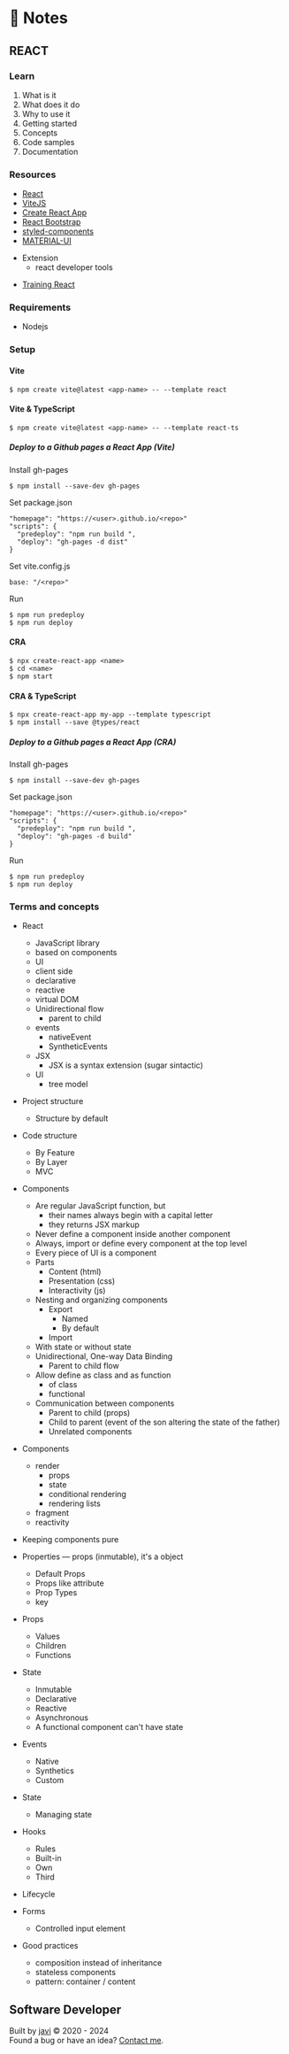 # :memo: Notes
## REACT
### Learn
1. What is it
2. What does it do
3. Why to use it
4. Getting started
5. Concepts
6. Code samples
7. Documentation
### Resources
- [React](https://react.dev/)
- [ViteJS](https://vitejs.dev/)
- [Create React App](https://create-react-app.dev/)
- [React Bootstrap](https://react-bootstrap.github.io/)
- [styled-components](https://styled-components.com/)
- [MATERIAL-UI](https://material-ui.com/)
* Extension
  - react developer tools
- [Training React](https://github.com/javierandres-dev/training-react)
### Requirements
- Nodejs
### Setup
#### Vite
```
$ npm create vite@latest <app-name> -- --template react
```
#### Vite & TypeScript
```
$ npm create vite@latest <app-name> -- --template react-ts
```
##### Deploy to a Github pages a React App (Vite)
Install gh-pages
```
$ npm install --save-dev gh-pages
```
Set package.json
```
"homepage": "https://<user>.github.io/<repo>"
"scripts": {
  "predeploy": "npm run build ",
  "deploy": "gh-pages -d dist"
}
```
Set vite.config.js
```
base: "/<repo>"
```
Run
```
$ npm run predeploy
$ npm run deploy
```
#### CRA
```
$ npx create-react-app <name>
$ cd <name>
$ npm start
```
#### CRA & TypeScript
```
$ npx create-react-app my-app --template typescript
$ npm install --save @types/react
```
##### Deploy to a Github pages a React App (CRA)
Install gh-pages
```
$ npm install --save-dev gh-pages
```
Set package.json
```
"homepage": "https://<user>.github.io/<repo>"
"scripts": {
  "predeploy": "npm run build ",
  "deploy": "gh-pages -d build"
}
```
Run
```
$ npm run predeploy
$ npm run deploy
```
### Terms and concepts
* React
  - JavaScript library
  - based on components
  - UI
  - client side
  - declarative
  - reactive
  - virtual DOM
  * Unidirectional flow
    - parent to child
  * events
    - nativeEvent
    - SyntheticEvents
  * JSX
    - JSX is a syntax extension (sugar sintactic)
  * UI
    - tree model

* Project structure
  - Structure by default
* Code structure
  - By Feature
  - By Layer
  - MVC

* Components
  * Are regular JavaScript function, but
    - their names always begin with a capital letter
    - they returns JSX markup
  - Never define a component inside another component
  - Always, import or define every component at the top level
  - Every piece of UI is a component
  * Parts
    - Content (html)
    - Presentation (css)
    - Interactivity (js)
  * Nesting and organizing components
    * Export
      - Named
      - By default
    - Import
  * With state or without state
  * Unidirectional, One-way Data Binding
    - Parent to child flow
  * Allow define as class and as function
    - of class
    - functional
  * Communication between components
    - Parent to child (props)
    - Child to parent (event of the son altering the state of the father)
    - Unrelated components

* Components
  * render
    - props
    - state
    - conditional rendering
    - rendering lists
  - fragment
  - reactivity

- Keeping components pure

* Properties ― props (inmutable), it's a object
  - Default Props
  - Props like attribute
  - Prop Types
  - key
* Props
  - Values
  - Children
  - Functions

* State
  - Inmutable
  - Declarative
  - Reactive
  - Asynchronous
  - A functional component can't have state

* Events
  - Native
  - Synthetics
  - Custom

* State
  - Managing state

* Hooks
  - Rules
  - Built-in
  - Own
  - Third

- Lifecycle

* Forms
  - Controlled input element

* Good practices
  - composition instead of inheritance
  - stateless components
  - pattern: container / content
## Software Developer
Built by [javi](https://github.com/javierandres-dev/) :copyright: 2020 - 2024  
Found a bug or have an idea? [Contact me](https://www.linkedin.com/in/javierandres-dev/).

